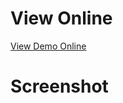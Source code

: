 # View Online

[View Demo Online](https://fariidlotfi.github.io/ready-templates/sections/blog-card-design-1/)

# Screenshot
